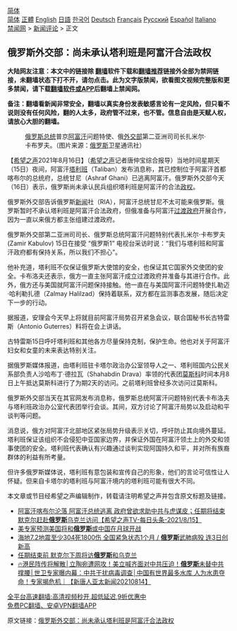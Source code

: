  <!-- 面包屑导航 --> <div class="breadcrumb"><!-- GTranslate: https://gtranslate.io/ -->  <div class="switcher notranslate">  <div class="selected">  <a href="#" onclick="return false;"> 简体</a>  </div>  <div class="option">  <a href="https://www.bannedbook.org" onclick="doGTranslate('zh-CN|zh-CN');jQuery('div.switcher div.selected a').html(jQuery(this).html());return false;" title="简体中文" class="nturl selected"> 简体</a>  <a href="https://www.bannedbook.org/zh-tw/" onclick="doGTranslate('zh-CN|zh-TW');jQuery('div.switcher div.selected a').html(jQuery(this).html());return false;" title="繁體中文" class="nturl"> 正體</a>  <a href="https://www.bannedbook.org/en/" onclick="doGTranslate('zh-CN|en');jQuery('div.switcher div.selected a').html(jQuery(this).html());return false;" title="English" class="nturl"> English</a>  <a href="https://www.bannedbook.org/ja/" onclick="doGTranslate('zh-CN|ja');jQuery('div.switcher div.selected a').html(jQuery(this).html());return false;" title="日本語" class="nturl"> 日語</a>  <a href="https://www.bannedbook.org/ko/" onclick="doGTranslate('zh-CN|ko');jQuery('div.switcher div.selected a').html(jQuery(this).html());return false;" title="한국어" class="nturl"> 한국어</a>  <a href="https://www.bannedbook.org/de/" onclick="doGTranslate('zh-CN|de');jQuery('div.switcher div.selected a').html(jQuery(this).html());return false;" title="Deutsch" class="nturl"> Deutsch</a>  <a href="https://www.bannedbook.org/fr/" onclick="doGTranslate('zh-CN|fr');jQuery('div.switcher div.selected a').html(jQuery(this).html());return false;" title="Français" class="nturl"> Français</a>  <a href="https://www.bannedbook.org/ru/" onclick="doGTranslate('zh-CN|ru');jQuery('div.switcher div.selected a').html(jQuery(this).html());return false;" title="Русский" class="nturl"> Русский</a>  <a href="https://www.bannedbook.org/es/" onclick="doGTranslate('zh-CN|es');jQuery('div.switcher div.selected a').html(jQuery(this).html());return false;" title="Español" class="nturl"> Español</a>  <a href="https://www.bannedbook.org/it/" onclick="doGTranslate('zh-CN|it');jQuery('div.switcher div.selected a').html(jQuery(this).html());return false;" title="Italiano" class="nturl"> Italiano</a>  </div>  </div>      <div class='breadcrumb-sub'><!-- Breadcrumb NavXT 6.3.0 --> <a href="https://www.bannedbook.org/" class="home">禁闻网</a> &gt; <a href="https://www.bannedbook.org/bnews/comments/" class="category">新闻评论</a> &gt; 正文</div></div><h2>俄罗斯外交部：尚未承认塔利班是阿富汗合法政权</h2> <p class="notice"><b>大陆网友注意：本文中的链接除 <a href="https://github.com/bannedbook/fanqiang" >翻墙</a>软件下载和<a href="https://github.com/killgcd/justmysocks/blob/master/README.md">翻墙推荐</a>链接外全部为禁网链接，未翻墙状态下打不开，请勿点击。此为文字版禁闻，欲看图文视频完整版和更多禁闻，请下载<a href="https://github.com/bannedbook/fanqiang">翻墙软件或APP</a>后翻墙上禁闻网。</p><p>备注：翻墙看新闻非常安全，翻墙以真实身份发表敏感言论有一定风险，但只看不说则没有任何风险，翻的人太多，政府管不过来，也不管。信息自由是天赋人权，请放心大胆的翻墙。</b></p>  <div class="entry"> <figure> <p><figcaption><a href="https://www.bannedbook.org/bnews/tag/%E4%BF%84%E7%BD%97%E6%96%AF%E6%80%BB%E7%BB%9F/" class="st_tag internal_tag" rel="tag" title="标签 俄罗斯总统 下的日志">俄罗斯总统</a>普京<a href="https://www.bannedbook.org/bnews/tag/%e9%98%bf%e5%af%8c%e6%b1%97/" class="st_tag internal_tag" rel="tag" title="标签 阿富汗 下的日志">阿富汗</a>问题特使、俄<a href="https://www.bannedbook.org/bnews/tag/%E5%A4%96%E4%BA%A4%E9%83%A8/" class="st_tag internal_tag" rel="tag" title="标签 外交部 下的日志">外交部</a>第二亚洲司司长扎米尔·卡布罗夫。（图片来源：<a href="https://www.bannedbook.org/bnews/tag/%e4%bf%84%e7%bd%97%e6%96%af/" class="st_tag internal_tag" rel="tag" title="标签 俄罗斯 下的日志">俄罗斯</a>卫星通讯社）</figcaption></figure> <p>【<span class='wp_keywordlink_affiliate'><a href="https://www.soundofhope.org" title="希望之声" target="_blank">希望之声</a></span>2021年8月16日】（<a href="https://www.bannedbook.org/bnews/tag/%e5%b8%8c%e6%9c%9b%e4%b9%8b%e5%a3%b0/" class="st_tag internal_tag" rel="tag" title="标签 希望之声 下的日志">希望之声</a>记者唐仲宝综合报导）当地时间星期天（15日）夜间，阿富汗<a href="https://www.bannedbook.org/bnews/tag/%e5%a1%94%e5%88%a9%e7%8f%ad/" class="st_tag internal_tag" rel="tag" title="标签 塔利班 下的日志">塔利班</a>（Taliban）发布消息称，其已控制位于阿富汗首都喀布尔的总统府，总统甘尼（Ashraf Ghani）已逃离阿富汗。俄罗斯外交部今天（16日）表示，俄罗斯尚未承认民兵组织塔利班是阿富汗的合法<a href="https://www.bannedbook.org/bnews/tag/%e6%94%bf%e6%9d%83/" class="st_tag internal_tag" rel="tag" title="标签 政权 下的日志">政权</a>。</p> <p>俄罗斯外交部告诉俄罗斯<span class='wp_keywordlink_affiliate'><a href="https://www.bannedbook.org/" title="新闻">新闻</a></span>社（RIA），阿富汗总统甘尼不太可能来俄罗斯。俄罗斯暂时不承认塔利班是阿富汗合法政府，但俄准备与阿富汗<a href="https://www.bannedbook.org/bnews/tag/%e8%bf%87%e6%b8%a1%e6%94%bf%e5%ba%9c/" class="st_tag internal_tag" rel="tag" title="标签 过渡政府 下的日志">过渡政府</a>开展合作，因为一直以来俄方都主张组建过渡政府。</p> <p>俄罗斯外交部第二亚洲司司长、俄罗斯总统阿富汗问题特别代表扎米尔·卡布罗夫 (Zamir Kabulov) 15日在接受 “俄罗斯1” 电视台采访时说：“我们与塔利班和阿富汗政府都有保持关系，所以我们不担心”。</p>  <p>他补充道，塔利班不仅保证俄罗斯大使馆的安全，也保证其它国家外交使团的安全。卡布洛夫还表示，俄方一直主张阿富汗成立过渡政府并准备与其进行合作。此外，俄方还与美国就阿富汗问题保持接触。他一直在与美国阿富汗问题特使扎勒迈·哈利勒扎德（Zalmay Halilzad）保持着联系，双方都在监测事态发展，随后决定下一步的行动。</p> <p>据报道，安理会今天早上将就目前阿富汗局势召开紧急会议，联合国秘书长古特雷斯（Antonio Guterres）料将在会上讲话。</p> <p>古特雷斯15日呼吁塔利班和其他各方尽量保持克制，保护生命。他也对关于阿富汗妇女和女童的未来表达特别关注。</p>  <p>据俄罗斯媒体报道，由塔利班驻卡塔尔政治办公室领导人之一、塔利班国内公民关系部负责人沙哈布丁·德拉瓦（Shahabdin Drava）率领的代表团<a href="https://www.bannedbook.org/bnews/tag/%e8%8e%ab%e6%96%af%e7%a7%91/" class="st_tag internal_tag" rel="tag" title="标签 莫斯科 下的日志">莫斯科</a>时间本月8日上午抵达莫斯科进行了为期2天的访问。之前塔利班曾经多次访问过莫斯科。</p> <p>俄罗斯外交部当天在其官网发布消息称，俄罗斯总统阿富汗问题特别代表卡布洛夫与塔利班政治办公室代表团举行会谈。其间，双方讨论了阿富汗局势以及启动和平谈判等问题。</p> <p>消息说，俄方对阿富汗北部地区紧张局势升级表示关切，呼吁防止其向境外蔓延。塔利班保证该组织不会侵犯中亚国家边界，并保证外国在阿富汗领土上的外交和领事使团的安全。塔利班代表确认有兴趣通过谈判实现阿国持久和平，并对所有族裔群体的利益有所考量。</p>  <p>但许多俄罗斯媒体说，塔利班有意包装和宣传自己的形象，他们的言论可信性让人怀疑。但来自卡塔尔的塔利班与阿富汗境内的塔利班可能有很大不同。</p> <p>本文章或节目经希望之声编辑制作，转载请注明希望之声并包含原文标题及链接。 </p> <ul class='op-related-articles' title='相关阅读'> <li><a href='https://www.bannedbook.org/bnews/comments/20210816/1607194.html' target='_blank'>阿富汗喀布尔沦落 阿富汗总统逃离 政府曾欲求助中共与虎谋皮；任期将结束 默克尔赶赴<b>俄罗斯</b>乌克兰访问【希望之声TV-每日头条-2021/8/15】</a></li> <li><a href='https://www.bannedbook.org/bnews/baitai/20210816/1607042.html' target='_blank'>美专家预测美国将和<b>俄罗斯</b>或中国在月球开战</a></li> <li><a href='https://www.bannedbook.org/bnews/bannedvideo/20210815/1606631.html' target='_blank'>海地7.2地震至少304死1800伤 全国紧急状态1个月 / <b>俄罗斯</b>武肺病殁 连3日创新高</a></li> <li><a href='https://www.bannedbook.org/bnews/comments/20210815/1606442.html' target='_blank'>任期结束前 默克尔下周将访<b>俄罗斯</b>和乌克兰</a></li> <li><a href='https://www.bannedbook.org/bnews/taiwannews/20210814/1606370.html' target='_blank'>🔥港民阵传将解散│立陶宛遭网攻！美立喊齐面对中共压迫！<b>俄罗斯</b>未替中共撑腰│世卫专家曝内幕：中共干扰病毒调查│中国有世界最多水库 人为水患夺命！专家揭危机｜【新唐人亚太新闻20210814】</a></li> </ul> <p class="texttj"> <a href="https://github.com/bannedbook/fanqiang/wiki/V2ray%E6%9C%BA%E5%9C%BA" target="_blank">全平台高速翻墙:高清视频秒开,超低延迟,9折优惠中</a><br/> <a href="https://github.com/bannedbook/fanqiang/wiki/%E7%A6%81%E9%97%BB%E7%BD%91%E5%AE%89%E5%8D%93%E7%BF%BB%E5%A2%99%E6%96%B0%E9%97%BBAPP" target="_blank">免费PC翻墙、安卓VPN翻墙APP</a></p> <p>原文链接：<a class="src_link"  href="https://www.soundofhope.org/post/535820" target="_blank">俄罗斯外交部：尚未承认塔利班是阿富汗合法政权</a></p><a name='sharetosocial'></a>  <div style="margin-bottom:5px;padding-bottom:5px;clear:both"> <div id="archive-pix-1" class="banner-ads"> <!-- AuctionX Display platform tag START --> <div id="26318x728x90x621x_ADSLOT2" clicktrack="%%CLICK_URL_ESC%%"></div> <!-- AuctionX Display platform tag END --> </div> <div id="archive-pix-2" class="banner-ads"> <!-- AuctionX Display platform tag START --> <div id="26315x300x250x621x_ADSLOT2" clicktrack="%%CLICK_URL_ESC%%"></div> <!-- AuctionX Display platform tag END --> </div> </div>  <div id="archive-pix-1" class="banner-ads"> <!-- AuctionX Display platform tag START --> <div id="26318x728x90x621x_ADSLOT3" clicktrack="%%CLICK_URL_ESC%%"></div> <!-- AuctionX Display platform tag END --> </div> </div><!--END ENTRY--> 